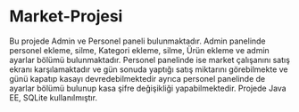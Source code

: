 # Market-Projesi
Bu projede  Admin ve Personel paneli bulunmaktadır.
Admin panelinde personel ekleme, silme, Kategori ekleme, silme, Ürün ekleme ve admin ayarlar bölümü bulunmaktadır.
Personel panelinde ise market çalışanını satış ekranı karşılamaktadır ve gün sonuda yaptığı satış miktarını görebilmekte ve günü kapatıp kasayı devredebilmektedir ayrıca personel panelinde de ayarlar bölümü bulunup kasa şifre değişikliği yapabilmektedir.
Projede Java EE, SQLite kullanılmıştır.

